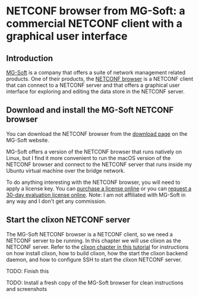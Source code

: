 # NETCONF browser from MG-Soft: a commercial NETCONF client with a graphical user interface

## Introduction

[MG-Soft](https://www.mg-soft.si/) is a company that offers a suite of network management related
products.
One of their products, the [NETCONF browser](https://www.mg-soft.si/mgNetConfBrowser.html) is a
NETCONF client that can connect to a NETCONF server and that offers a graphical user interface
for exploring and editing the data store in the NETCONF server.

## Download and install the MG-Soft NETCONF browser

You can download the NETCONF browser from the 
[download page](https://www.mg-soft.si/download.html?product=netconfbrowser)
on the MG-Soft website.

MG-Soft offers a version of the NETCONF browser that runs natively on Linux, but I find it more
convenient to run the macOS version of the NETCONF browser and connect to the NETCONF server that
runs inside my Ubuntu virtual machine over the bridge network.

To do anything interesting with the NETCONF browser, you will need to apply a license key.
You can [purchase a license online](https://www.mg-soft.si/mgNetConfBrowser-ordering.html)
or you can [request a 30-day evaluation license online](https://www.mg-soft.si/evalKeyReq.html).
Note: I am not affiliated with MG-Soft in any way and I don't get any commission.

## Start the clixon NETCONF server

The MG-Soft NETCONF browser is a NETCONF client, so we need a NETCONF server to be running.
In this chapter we will use clixon as the NETCONF server.
Refer to the [clixon chapter in this tutorial](clixon.md) for instructions on how install clixon,
how to build clixon, how the start the clixon backend daemon, and how to configure SSH to start
the clixon NETCONF server.

TODO: Finish this

TODO: Install a fresh copy of the MG-Soft browser for clean instructions and screenshots
